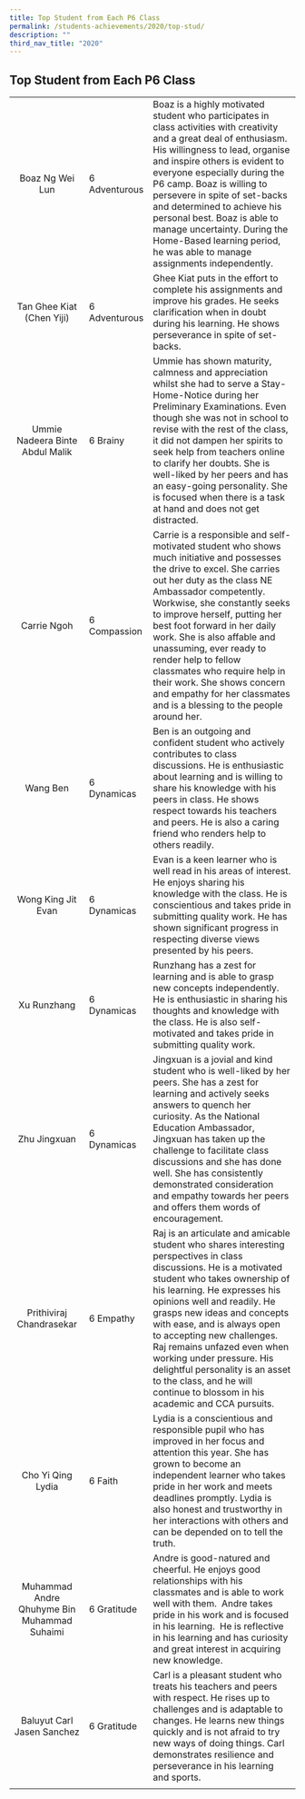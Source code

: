 ```yaml
---
title: Top Student from Each P6 Class
permalink: /students-achievements/2020/top-stud/
description: ""
third_nav_title: "2020"
---
```

## Top Student from Each P6 Class

|   |   |   |
|:-:|---|---|
|Boaz Ng Wei Lun   | 6 Adventurous  | Boaz is a highly motivated student who participates in class activities with creativity and a great deal of enthusiasm. His willingness to lead, organise and inspire others is evident to everyone especially during the P6 camp. Boaz is willing to persevere in spite of set-backs and determined to achieve his personal best. Boaz is able to manage uncertainty. During the Home-Based learning period, he was able to manage assignments independently.  |
| Tan Ghee Kiat (Chen Yiji)  | 6 Adventurous  | Ghee Kiat puts in the effort to complete his assignments and improve his grades. He seeks clarification when in doubt during his learning. He shows perseverance in spite of set-backs.  |
| Ummie Nadeera Binte Abdul Malik  | 6 Brainy  | Ummie has shown maturity, calmness and appreciation whilst she had to serve a Stay-Home-Notice during her Preliminary Examinations. Even though she was not in school to revise with the rest of the class, it did not dampen her spirits to seek help from teachers online to clarify her doubts. She is well-liked by her peers and has an easy-going personality. She is focused when there is a task at hand and does not get distracted.  |
| Carrie Ngoh  | 6 Compassion  | Carrie is a responsible and self-motivated student who shows much initiative and possesses the drive to excel. She carries out her duty as the class NE Ambassador competently. Workwise, she constantly seeks to improve herself, putting her best foot forward in her daily work. She is also affable and unassuming, ever ready to render help to fellow classmates who require help in their work. She shows concern and empathy for her classmates and is a blessing to the people around her.  |
| Wang Ben  | 6 Dynamicas  |Ben is an outgoing and confident student who actively contributes to class discussions. He is enthusiastic about learning and is willing to share his knowledge with his peers in class. He shows respect towards his teachers and peers. He is also a caring friend who renders help to others readily.   |
|Wong King Jit Evan   | 6 Dynamicas  | Evan is a keen learner who is well read in his areas of interest. He enjoys sharing his knowledge with the class. He is conscientious and takes pride in submitting quality work. He has shown significant progress in respecting diverse views presented by his peers.  |
| Xu Runzhang  | 6 Dynamicas  | Runzhang has a zest for learning and is able to grasp new concepts independently. He is enthusiastic in sharing his thoughts and knowledge with the class. He is also self-motivated and takes pride in submitting quality work.  |
| Zhu Jingxuan  | 6 Dynamicas  | Jingxuan is a jovial and kind student who is well-liked by her peers. She has a zest for learning and actively seeks answers to quench her curiosity. As the National Education Ambassador, Jingxuan has taken up the challenge to facilitate class discussions and she has done well. She has consistently demonstrated consideration and empathy towards her peers and offers them words of encouragement.  |
| Prithiviraj Chandrasekar  | 6 Empathy  | Raj is an articulate and amicable student who shares interesting perspectives in class discussions. He is a motivated student who takes ownership of his learning. He expresses his opinions well and readily. He grasps new ideas and concepts with ease, and is always open to accepting new challenges. Raj remains unfazed even when working under pressure. His delightful personality is an asset to the class, and he will continue to blossom in his academic and CCA pursuits.  |
| Cho Yi Qing Lydia  |  6 Faith | Lydia is a conscientious and responsible pupil who has improved in her focus and attention this year. She has grown to become an independent learner who takes pride in her work and meets deadlines promptly. Lydia is also honest and trustworthy in her interactions with others and can be depended on to tell the truth.  |
| Muhammad Andre Qhuhyme Bin Muhammad Suhaimi  | 6 Gratitude  | Andre is good-natured and cheerful. He enjoys good relationships with his classmates and is able to work well with them.  Andre takes pride in his work and is focused in his learning.  He is reflective in his learning and has curiosity and great interest in acquiring new knowledge.  |
| Baluyut Carl Jasen Sanchez  | 6 Gratitude  | Carl is a pleasant student who treats his teachers and peers with respect. He rises up to challenges and is adaptable to changes. He learns new things quickly and is not afraid to try new ways of doing things. Carl demonstrates resilience and perseverance in his learning and sports.  |
|   |   |   |

